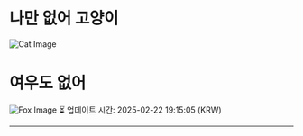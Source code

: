 
# 나만 없어 고양이

![Cat Image](https://cdn2.thecatapi.com/images/4d.jpg)

# 여우도 없어
![Fox Image](https://randomfox.ca/images/18.jpg)
⏳ 업데이트 시간: 2025-02-22 19:15:05 (KRW)

---
